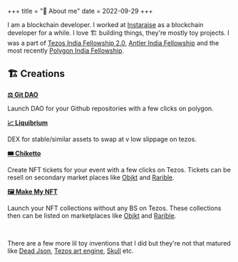 +++
title = "🌈 About me"
date = 2022-09-29
+++

I am a blockchain developer. I worked at [Instaraise](https://instaraise.io) as a blockchain developer for a while. I love 🏗 building things, they're mostly toy projects. I was a part of [Tezos India Fellowship 2.0](https://tif2.devfolio.co/), [Antler India Fellowship](https://www.antler.co/india-fellowship) and the most recently [Polygon India Fellowship](https://polygon.technology/polygon-fellowship/).

## 🏗 Creations

**[⚖️ Git DAO](https:/gitdao.app)**

Launch DAO for your Github repositories with a few clicks on polygon.

**[📈 Liquibrium](http://testnet.liquibrium.finance/)**

DEX for stable/similar assets to swap at v low slippage on tezos.

**[🎟 Chiketto](https://chiketto.vercel.app/)**

Create NFT tickets for your event with a few clicks on Tezos. Tickets can be resell on secondary market places like [Objkt](https://objkt.com/) and [Rarible](https://rarible.com/).

**[🖼 Make My NFT](https://makemynft.vivek.biz/)**

Launch your NFT collections without any BS on Tezos. These collections then can be listed on marketplaces like [Objkt](https://objkt.com/) and [Rarible](https://rarible.com/).

<br />

There are a few more lil toy inventions that I did but they're not that matured like [Dead Json](https://github.com/vivekascoder/dead_json), [Tezos art engine](https://github.com/vivekascoder/tezos_art_engine), [Skull](https://github.com/vivekascoder/skull) etc.

